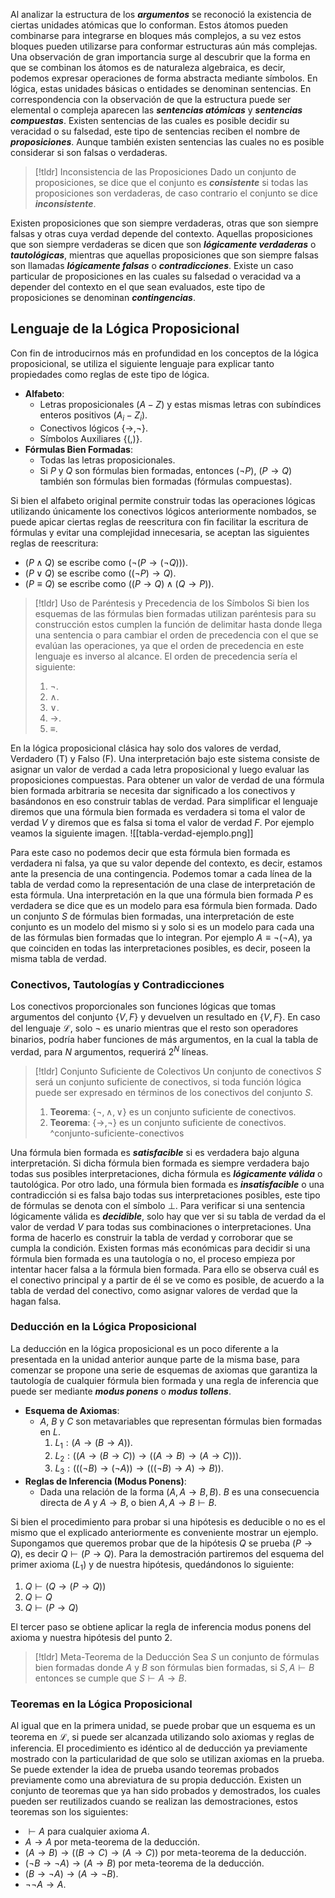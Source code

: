 
Al analizar la estructura de los ***argumentos*** se reconoció la existencia de ciertas unidades atómicas que lo conforman. Estos átomos pueden combinarse para integrarse en bloques más complejos, a su vez estos bloques pueden utilizarse para conformar estructuras aún más complejas. Una observación de gran importancia surge al descubrir que la forma en que se combinan los átomos es de naturaleza algebraica, es decir, podemos expresar operaciones de forma abstracta mediante símbolos.
En lógica, estas unidades básicas o entidades se denominan sentencias. En correspondencia con la observación de que la estructura puede ser elemental o compleja aparecen las ***sentencias atómicas*** y ***sentencias compuestas***. Existen sentencias de las cuales es posible decidir su veracidad o su falsedad, este tipo de sentencias reciben el nombre de ***proposiciones***. Aunque también existen sentencias las cuales no es posible considerar si son falsas o verdaderas.
>[!tldr] Inconsistencia de las Proposiciones
>Dado un conjunto de proposiciones, se dice que el conjunto es ***consistente*** si todas las proposiciones son verdaderas, de caso contrario el conjunto se dice ***inconsistente***.

Existen proposiciones que son siempre verdaderas, otras que son siempre falsas y otras cuya verdad depende del contexto. Aquellas proposiciones que son siempre verdaderas se dicen que son ***lógicamente verdaderas*** o ***tautológicas***, mientras que aquellas proposiciones que son siempre falsas son llamadas ***lógicamente falsas*** o ***contradicciones***.
Existe un caso particular de proposiciones en las cuales su falsedad o veracidad va a depender del contexto en el que sean evaluados, este tipo de proposiciones se denominan ***contingencias***.
## Lenguaje de la Lógica Proposicional
Con fin de introducirnos más en profundidad en los conceptos de la lógica proposicional, se utiliza el siguiente lenguaje para explicar tanto propiedades como reglas de este tipo de lógica.
- **Alfabeto**:
	- Letras proposicionales $(A-Z)$ y estas mismas letras con subíndices enteros positivos $(A_i - Z_i)$.
	- Conectivos lógicos $\{ \rightarrow, ¬ \}$.
	- Símbolos Auxiliares $\{ ( , ) \}$.
- **Fórmulas Bien Formadas**:
	- Todas las letras proposicionales.
	- Si $P$ y $Q$ son fórmulas bien formadas, entonces $(¬P)$, $(P \rightarrow Q)$ también son fórmulas bien formadas (fórmulas compuestas).

Si bien el alfabeto original permite construir todas las operaciones lógicas utilizando únicamente los conectivos lógicos anteriormente nombados, se puede apicar ciertas reglas de reescritura con fin facilitar la escritura de fórmulas y evitar una complejidad innecesaria, se aceptan las siguientes reglas de reescritura:
- $(P \wedge Q)$ se escribe como $(¬(P \rightarrow (¬Q)))$.
- $(P \vee Q)$ se escribe como $((¬P) \rightarrow Q)$.
- $(P \equiv Q)$ se escribe como $((P \rightarrow Q) \wedge (Q \rightarrow P))$.

>[!tldr] Uso de Paréntesis y Precedencia de los Símbolos
>Si bien los esquemas de las fórmulas bien formadas utilizan paréntesis para su construcción estos cumplen la función de delimitar hasta donde llega una sentencia o para cambiar el orden de precedencia con el que se evalúan las operaciones, ya que el orden de precedencia en este lenguaje es inverso al alcance. El orden de precedencia sería el siguiente:
>
>1. $¬$.
>2. $\wedge$.
>3. $\vee$.
>4. $\rightarrow$.
>5. $\equiv$.

En la lógica proposicional clásica hay solo dos valores de verdad, Verdadero (T) y Falso (F). Una interpretación bajo este sistema consiste de asignar un valor de verdad a cada letra proposicional y luego evaluar las proposiciones compuestas. Para obtener un valor de verdad de una fórmula bien formada arbitraria se necesita dar significado a los conectivos y basándonos en eso construir tablas de verdad.
Para simplificar el lenguaje diremos que una fórmula bien formada es verdadera si toma el valor de verdad $V$ y diremos que es falsa si toma el valor de verdad $F$. Por ejemplo veamos la siguiente imagen.
![[tabla-verdad-ejemplo.png]]

Para este caso no podemos decir que esta fórmula bien formada es verdadera ni falsa, ya que su valor depende del contexto, es decir, estamos ante la presencia de una contingencia.
Podemos tomar a cada línea de la tabla de verdad como la representación de una clase de interpretación de esta fórmula. Una interpretación en la que una fórmula bien formada $P$ es verdadera se dice que es un modelo para esa fórmula bien formada. Dado un conjunto $S$ de fórmulas bien formadas, una interpretación de este conjunto es un modelo del mismo si y solo si es un modelo para cada una de las fórmulas bien formadas que lo integran. Por ejemplo $A \equiv ¬(¬A)$, ya que coinciden en todas las interpretaciones posibles, es decir, poseen la misma tabla de verdad.
### Conectivos, Tautologías y Contradicciones
Los conectivos proporcionales son funciones lógicas que tomas argumentos del conjunto $\{V, F\}$ y devuelven un resultado en $\{V, F\}$. En caso del lenguaje $\mathcal{L}$, solo $¬$ es unario mientras que el resto son operadores binarios, podría haber funciones de más argumentos, en la cual la tabla de verdad, para $N$ argumentos, requerirá $2^N$ líneas.
>[!tldr] Conjunto Suficiente de Colectivos
>Un conjunto de conectivos $S$ será un conjunto suficiente de conectivos, si toda función lógica puede ser expresado en términos de los conectivos del conjunto $S$.
>1. **Teorema**: $\{¬, \wedge, \vee\}$ es un conjunto suficiente de conectivos.
>2. **Teorema**: $\{ \rightarrow, ¬\}$ es un conjunto suficiente de conectivos. ^conjunto-suficiente-conectivos

Una fórmula bien formada es ***satisfacible*** si es verdadera bajo alguna interpretación. Si dicha fórmula bien formada es siempre verdadera bajo todas sus posibles interpretaciones, dicha fórmula es ***lógicamente válida*** o tautológica. Por otro lado, una fórmula bien formada es ***insatisfacible*** o una contradicción si es falsa bajo todas sus interpretaciones posibles, este tipo de fórmulas se denota con el símbolo $\perp$.
Para verificar si una sentencia lógicamente válida es ***decidible***, solo hay que ver si su tabla de verdad da el valor de verdad $V$ para todas sus combinaciones o interpretaciones. Una forma de hacerlo es construir la tabla de verdad y corroborar que se cumpla la condición. Existen formas más económicas para decidir si una fórmula bien formada es una tautología o no, el proceso empieza por intentar hacer falsa a la fórmula bien formada. Para ello se observa cuál es el conectivo principal y a partir de él se ve como es posible, de acuerdo a la tabla de verdad del conectivo, como asignar valores de verdad que la hagan falsa.
### Deducción en la Lógica Proposicional
La deducción en la lógica proposicional es un poco diferente a la presentada en la unidad anterior aunque parte de la misma base, para comenzar se propone una serie de esquemas de axiomas que garantiza la tautología de cualquier fórmula bien formada y una regla de inferencia que puede ser mediante ***modus ponens*** o ***modus tollens***.
- **Esquema de Axiomas**:
	- $A$, $B$ y $C$ son metavariables que representan fórmulas bien formadas en $L$.
		1. $L_1: (A \rightarrow (B \rightarrow A))$.
		2. $L_2: ((A \rightarrow (B \rightarrow C)) \rightarrow ((A \rightarrow B) \rightarrow (A \rightarrow C)))$.
		3. $L_3: (((¬B) \rightarrow (¬A)) \rightarrow (((¬B) \rightarrow A) \rightarrow B))$.
- **Reglas de Inferencia (Modus Ponens)**:
	- Dada una relación de la forma $(A, A \rightarrow B, B)$. $B$ es una consecuencia directa de $A$ y $A \rightarrow B$, o bien $A, A \rightarrow B \vdash B$.

Si bien el procedimiento para probar si una hipótesis es deducible o no es el mismo que el explicado anteriormente es conveniente mostrar un ejemplo. Supongamos que queremos probar que de la hipótesis $Q$ se prueba $(P \rightarrow Q)$, es decir $Q \vdash (P \rightarrow Q)$. Para la demostración partiremos del esquema del primer axioma ($L_1$) y de nuestra hipótesis, quedándonos lo siguiente:
1. $Q \vdash (Q \rightarrow (P \rightarrow Q))$
2. $Q \vdash Q$
3. $Q \vdash (P \rightarrow Q)$

El tercer paso se obtiene aplicar la regla de inferencia modus ponens del axioma y nuestra hipótesis del punto 2.
>[!tldr] Meta-Teorema de la Deducción
>Sea $S$ un conjunto de fórmulas bien formadas donde $A$ y $B$ son fórmulas bien formadas, si $S, A \vdash B$ entonces se cumple que $S \vdash A \rightarrow B$.
### Teoremas en la Lógica Proposicional
Al igual que en la primera unidad, se puede probar que un esquema es un teorema en $\mathcal{L}$, si puede ser alcanzada utilizando solo axiomas y reglas de inferencia. El procedimiento es idéntico al de deducción ya previamente mostrado con la particularidad de que solo se utilizan axiomas en la prueba. Se puede extender la idea de prueba usando teoremas probados previamente como una abreviatura de su propia deducción.
Existen un conjunto de teoremas que ya han sido probados y demostrados, los cuales pueden ser reutilizados cuando se realizan las demostraciones, estos teoremas son los siguientes:
- $\vdash A$ para cualquier axioma $A$.
- $A \rightarrow A$ por meta-teorema de la deducción.
- $(A \rightarrow B) \rightarrow ((B \rightarrow C) \rightarrow (A \rightarrow C))$ por meta-teorema de la deducción.
- $(¬B \rightarrow ¬A) \rightarrow (A \rightarrow B)$ por meta-teorema de la deducción.
- $(B \rightarrow ¬A) \rightarrow (A \rightarrow ¬B)$.
- $¬¬A \rightarrow A$.
